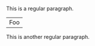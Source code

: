 This is a regular paragraph.

<table>
    <tr>
        <td>Foo</td>
    </tr>
</table>

This is another regular paragraph.
